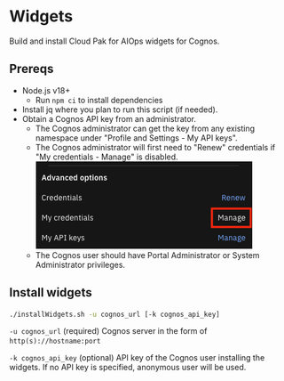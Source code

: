 # Widgets

Build and install Cloud Pak for AIOps widgets for Cognos.

## Prereqs
- Node.js v18+
  - Run `npm ci` to install dependencies
- Install jq where you plan to run this script (if needed).
- Obtain a Cognos API key from an administrator.
  - The Cognos administrator can get the key from any existing namespace under "Profile and Settings - My API keys".
  - The Cognos administrator will first need to "Renew" credentials if "My credentials - Manage" is disabled.
  ![credentials](../images/credentials.png)
  - The Cognos user should have Portal Administrator or System Administrator privileges.

## Install widgets
```bash
./installWidgets.sh -u cognos_url [-k cognos_api_key]
```

`-u cognos_url` (required) Cognos server in the form of `http(s)://hostname:port`

`-k cognos_api_key` (optional) API key of the Cognos user installing the widgets. If no API key is specified, anonymous user will be used.
